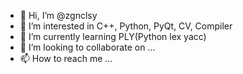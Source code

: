- 👋 Hi, I’m @zgnclsy
- 👀 I’m interested in C++, Python, PyQt, CV, Compiler
- 🌱 I’m currently learning PLY(Python lex yacc)
- 💞️ I’m looking to collaborate on ...
- 📫 How to reach me ...

<!---
zgnclsy/zgnclsy is a ✨ special ✨ repository because its `README.md` (this file) appears on your GitHub profile.
You can click the Preview link to take a look at your changes.
--->

